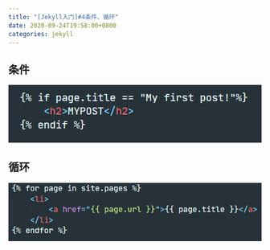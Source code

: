 ```yaml
---
title: "[Jekyll入门]#4条件、循环"
date: 2020-09-24T19:58:00+0800
categories: jekyll
---
```


## 条件


![4-1](/assets/jekyll/4-1.png)


## 循环

![4-2](/assets/jekyll/4-2.png)

